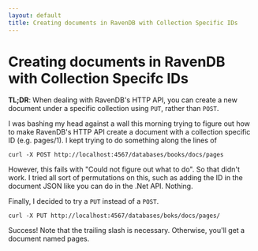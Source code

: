 ```yaml
---
layout: default
title: Creating documents in RavenDB with Collection Specific IDs
---
```


Creating documents in RavenDB with Collection Specifc IDs
================================================

<strong>TL;DR</strong>: When dealing with RavenDB's HTTP API, you can create a new document under a specific collection using `PUT`, rather than `POST`.

I was bashing my head against a wall this morning trying to figure out how to make RavenDB's HTTP API create a document with a collection specific ID (e.g. pages/1). I kept trying to do something along the lines of 

    curl -X POST http://localhost:4567/databases/books/docs/pages

However, this fails with "Could not figure out what to do". So that didn't work. I tried all sort of permutations on this, such as adding the ID in the document JSON like you can do in the .Net API. Nothing.

Finally, I decided to try a `PUT` instead of a `POST`.

    curl -X PUT http://localhost:4567/databases/boks/docs/pages/

Success! Note that the trailing slash is necessary. Otherwise, you'll get a document named pages.
